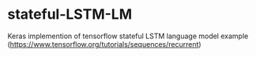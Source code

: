 # stateful-LSTM-LM
Keras implemention of tensorflow stateful LSTM language model example (https://www.tensorflow.org/tutorials/sequences/recurrent)
